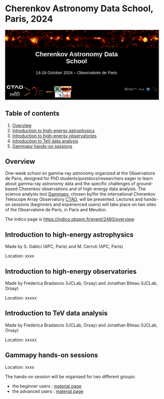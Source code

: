 # Cherenkov Astronomy Data School, Paris, 2024

![CADS](Banner_CADS.png)

## Table of contents
1. [Overview](#scope)
2. [Introduction to high-energy astrophysics](#HEA)
3. [Introduction to high-energy observatories](#HEO)
4. [Introduction to TeV data analysis](#tev-data)
5. [Gammapy hands-on sessions](#hands-on)


## Overview
<a name="scope"></a>
One-week school on gamma-ray astronomy organized at the Observatoire de Paris, designed for PhD 
students/postdocs/researchers eager to learn about gamma-ray astronomy data and the specific challenges of ground-based
Cherenkov observations and of high-energy data analysis. The science analysis tool [Gammapy](https://gammapy.org/), 
chosen by/for the international Cherenkov Telescope Array Observatory [CTAO](https://www.ctao.org/), will be presented. 
Lectures and hands-on sessions (beginners and experienced users) will take place on two sites of the Observatoire de 
Paris, in Paris and Meudon.

The indico page is https://indico.obspm.fr/event/2480/overview.


## Introduction to high-energy astrophysics
<a name="HEA"></a>
Made by S. Gabici (APC, Paris) and M. Cerruti (APC, Paris)

Location: xxxx

## Introduction to high-energy observatories
<a name="HEO"></a>
Made by Frederica Bradascio (IJCLab, Orsay) and Jonathan Biteau (IJCLab, Orsay)

Location: xxxxx

## Introduction to TeV data analysis
<a name="tev-data"></a>
Made by Frederica Bradascio (IJCLab, Orsay) and Jonathan Biteau (IJCLab, Orsay)

Location: xxxxx

## Gammapy hands-on sessions
<a name="hands-on"></a>
Location: xxxx

The hands-on session will be organised for two different groups:
- the beginner users : [material page](Beginners_handson/README.md)
- the advanced users : [material page](Advanced_handson/README.md)
